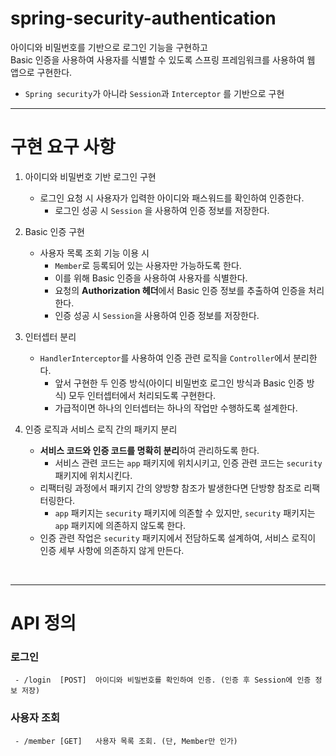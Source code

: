# spring-security-authentication


아이디와 비밀번호를 기반으로 로그인 기능을 구현하고 <br> 
Basic 인증을 사용하여 사용자를 식별할 수 있도록 스프링 프레임워크를 사용하여 웹 앱으로 구현한다.

- ``Spring security``가 아니라 ``Session``과 ``Interceptor`` 를 기반으로 구현

---
# 구현 요구 사항

1. 아이디와 비밀번호 기반 로그인 구현
    + 로그인 요청 시 사용자가 입력한 아이디와 패스워드를 확인하여 인증한다.
      + 로그인 성공 시 ``Session`` 을 사용하여 인증 정보를 저장한다.
    

2. Basic 인증 구현
    + 사용자 목록 조회 기능 이용 시 
      + ``Member``로 등록되어 있는 사용자만 가능하도록 한다.
      + 이를 위해 Basic 인증을 사용하여 사용자를 식별한다.
      + 요청의 **Authorization 헤더**에서 Basic 인증 정보를 추출하여 인증을 처리한다. 
      + 인증 성공 시 ``Session``을 사용하여 인증 정보를 저장한다.


3. 인터셉터 분리
    + ``HandlerInterceptor``를 사용하여 인증 관련 로직을 ``Controller``에서 분리한다.
      + 앞서 구현한 두 인증 방식(아이디 비밀번호 로그인 방식과 Basic 인증 방식) 모두 인터셉터에서 처리되도록 구현한다.
      + 가급적이면 하나의 인터셉터는 하나의 작업만 수행하도록 설계한다.


4. 인증 로직과 서비스 로직 간의 패키지 분리
    + **서비스 코드와 인증 코드를 명확히 분리**하여 관리하도록 한다.
      + 서비스 관련 코드는 ``app`` 패키지에 위치시키고, 인증 관련 코드는 ``security`` 패키지에 위치시킨다.
    + 리팩터링 과정에서 패키지 간의 양방향 참조가 발생한다면 단방향 참조로 리팩터링한다.
      + ``app`` 패키지는 ``security`` 패키지에 의존할 수 있지만, ``security`` 패키지는 ``app`` 패키지에 의존하지 않도록 한다.
    + 인증 관련 작업은 ``security`` 패키지에서 전담하도록 설계하여, 서비스 로직이 인증 세부 사항에 의존하지 않게 만든다.
    

<br>

---    
# API 정의
### 로그인
     - /login  [POST]  아이디와 비밀번호를 확인하여 인증. (인증 후 Session에 인증 정보 저장) 

### 사용자 조회
     - /member [GET]   사용자 목록 조회. (단, Member만 인가) 

